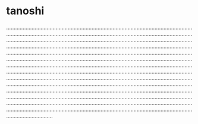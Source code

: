 # tanoshi
.......................................................................................................................................................................................................................................................................................................................................................................................................................................................................................................................................................................................................................................................................................................................................................................................................................................................................................................................................................................................................................................................................................................................................................................................................................................................................................................................................................................................................................................................................................................................................................................................................................................................................................................................................................................................................................................